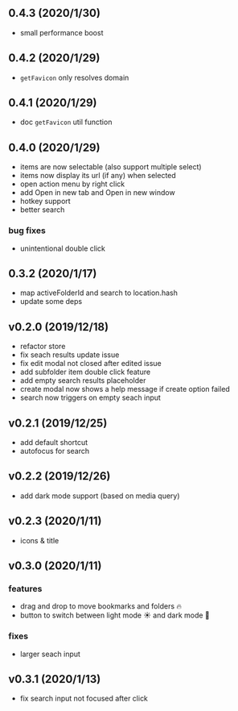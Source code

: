 ## 0.4.3 (2020/1/30)

- small performance boost

## 0.4.2 (2020/1/29)

- `getFavicon` only resolves domain

## 0.4.1 (2020/1/29)

- doc `getFavicon` util function

## 0.4.0 (2020/1/29)

- items are now selectable (also support multiple select)
- items now display its url (if any) when selected
- open action menu by right click
- add Open in new tab and Open in new window
- hotkey support
- better search

### bug fixes

- unintentional double click

## 0.3.2 (2020/1/17)

- map activeFolderId and search to location.hash
- update some deps

## v0.2.0 (2019/12/18)

- refactor store
- fix seach results update issue
- fix edit modal not closed after edited issue
- add subfolder item double click feature
- add empty search results placeholder
- create modal now shows a help message if create option failed
- search now triggers on empty seach input

## v0.2.1 (2019/12/25)

- add default shortcut
- autofocus for search

## v0.2.2 (2019/12/26)

- add dark mode support (based on media query)

## v0.2.3 (2020/1/11)

- icons & title

## v0.3.0 (2020/1/11)

### features

- drag and drop to move bookmarks and folders 🔥
- button to switch between light mode ☀ and dark mode 🌙

### fixes

- larger seach input

## v0.3.1 (2020/1/13)

- fix search input not focused after click
